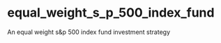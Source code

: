 # equal_weight_s_p_500_index_fund

<!--
#groups
Finance

#languages
Python

#frames and libs
Numpy
Pandas

-->

An equal weight s&p 500 index fund investment strategy
